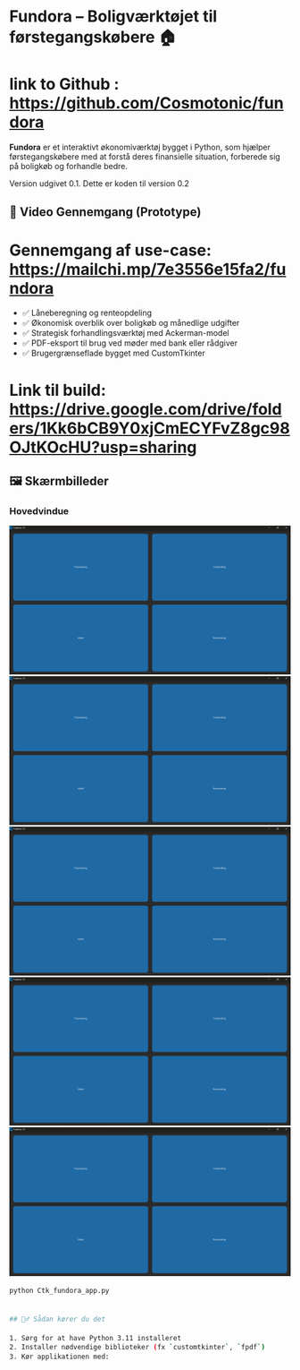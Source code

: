 # Fundora – Boligværktøjet til førstegangskøbere 🏠

# link to Github : https://github.com/Cosmotonic/fundora

**Fundora** er et interaktivt økonomiværktøj bygget i Python, som hjælper førstegangskøbere med at forstå deres finansielle situation, forberede sig på boligkøb og forhandle bedre. 

Version udgivet 0.1. 
Dette er koden til version 0.2 

## 🔧 Video Gennemgang (Prototype)
# Gennemgang af use-case: https://mailchi.mp/7e3556e15fa2/fundora

- ✅ Låneberegning og renteopdeling
- ✅ Økonomisk overblik over boligkøb og månedlige udgifter
- ✅ Strategisk forhandlingsværktøj med Ackerman-model
- ✅ PDF-eksport til brug ved møder med bank eller rådgiver
- ✅ Brugergrænseflade bygget med CustomTkinter

# Link til build: https://drive.google.com/drive/folders/1Kk6bCB9Y0xjCmECYFvZ8gc98OJtKOcHU?usp=sharing

## 🖼️ Skærmbilleder
### Hovedvindue
![Hovedvindue](images/Screenshot_fundora_0010.png)
![LåneEvneUdregning](images/Screenshot_fundora_0010.png)
![BoligUdgift](images/Screenshot_fundora_0010.png)
![FremtidigØkonomi](images/Screenshot_fundora_0010.png)
![EksportFunktion](images/Screenshot_fundora_0010.png)

```bash
python Ctk_fundora_app.py


## 🏃‍♂️ Sådan kører du det

1. Sørg for at have Python 3.11 installeret  
2. Installer nødvendige biblioteker (fx `customtkinter`, `fpdf`)
3. Kør applikationen med:

